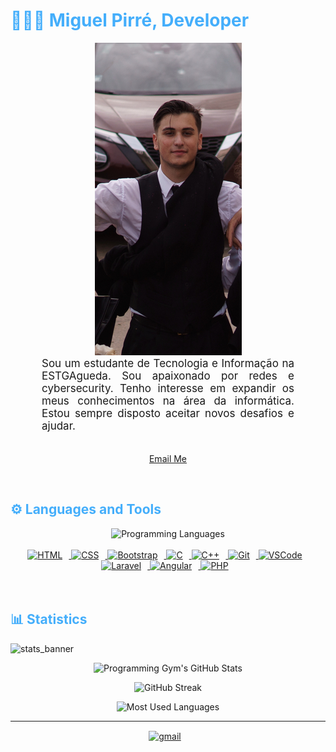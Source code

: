 <h1 style="color: #44AEFB;"> 👨🏻‍💻 Miguel Pirré, 
    Developer</h1>



<div align= "center" >   
<img src = "IMG_8195copia.jpg">
</div>



<p align:"center" style="text-align: justify; margin: 0 50px; font-size: 17px;" >
    Sou um estudante de Tecnologia e Informação na ESTGAgueda. Sou apaixonado por redes e cybersecurity. Tenho interesse em expandir os meus conhecimentos na área da informática. Estou sempre disposto aceitar novos desafios e ajudar.
<br>
<br>
<div align="center">

[Email Me](mailto:pirreworks@gmail.com)
</div>
</p>    
<br>
<!-- Languages and Tools -->

<h2 style="color: #44AEFB">⚙️ Languages and Tools</h2>
<div align="center" style="display:block;">
    <img width="100px" alt="Programming Languages" src="https://user-images.githubusercontent.com/78341798/194531121-47b0119a-ce00-439d-b586-125f86acb098.png"/> 
</div>
<br>   
<!-- Icons Resources -->
<div align="center">
  <a href="https://developer.mozilla.org/en-US/docs/Web/HTML" target="_blank" rel="noreferrer">
    <img alt="HTML" height="50px" style="padding-right:10px;" src="https://cdn.jsdelivr.net/gh/devicons/devicon/icons/html5/html5-original.svg" />
  </a>
  <a href="https://developer.mozilla.org/en-US/docs/Web/CSS" target="_blank" rel="noreferrer">
    <img alt="CSS" height="50px" style="padding-right:10px;" src="https://cdn.jsdelivr.net/gh/devicons/devicon/icons/css3/css3-original.svg" />
  </a>
  <a href="https://getbootstrap.com/" target="_blank" rel="noreferrer">
    <img alt="Bootstrap" height="50px" style="padding-right:10px;" src="https://cdn.jsdelivr.net/gh/devicons/devicon/icons/bootstrap/bootstrap-original.svg" />
  </a>
  <a href="https://www.cprogramming.com/" target="_blank" rel="noreferrer">
    <img alt="C" height="50px" style="padding-right:10px;" src="https://cdn.jsdelivr.net/gh/devicons/devicon/icons/c/c-original.svg" />
  </a>
  <a href="https://www.freeiconspng.com/img/28389" target="_blank" rel="noreferrer">
    <img alt="C++" height="50px" style="padding-right:10px;" src="https://www.freeiconspng.com/uploads/c--logo-icon-0.png" />
  </a>
  <a href="https://git-scm.com/" target="_blank" rel="noreferrer">
    <img alt="Git" height="50px" style="padding-right:10px;" src="https://cdn.jsdelivr.net/gh/devicons/devicon/icons/git/git-original.svg" />
  </a>
  <a href="https://code.visualstudio.com/" target="_blank" rel="noreferrer">
    <img alt="VSCode" height="50px" style="padding-right:10px;" src="https://cdn.jsdelivr.net/gh/devicons/devicon/icons/vscode/vscode-original.svg" />
  </a>
<a href="https://laravel.com/" target="_blank" rel="noreferrer">
  <img alt="Laravel" height="50px" style="padding-right:10px;" src="https://upload.wikimedia.org/wikipedia/commons/9/9a/Laravel.svg" />
</a>
  <a href="https://angular.io/" target="_blank" rel="noreferrer">
    <img alt="Angular" height="50px" style="padding-right:10px;" src="https://cdn.jsdelivr.net/gh/devicons/devicon/icons/angularjs/angularjs-original.svg" />
  </a>
    <a href="https://php.net/" target="_blank" rel="noreferrer">
    <img alt="PHP" height="50px" style="padding-right:10px;" src="https://www.google.com/url?sa=i&url=https%3A%2F%2Fpt.wikipedia.org%2Fwiki%2FPHP&psig=AOvVaw1EqBG_yiwuB32kQ4DPkV3W&ust=1753828013122000&source=images&cd=vfe&opi=89978449&ved=0CBUQjRxqFwoTCJCi4c_M4I4DFQAAAAAdAAAAABAE" />
  </a>  
</div>
<br>
<br>
<!-- Statistics -->

<h2 style="color: #44AEFB">📊 Statistics</h2>

![stats_banner](https://user-images.githubusercontent.com/78341798/194534778-d662496c-ae00-4e8d-ae9b-b90912054e7f.gif)

<!-- Begin Stats Cards -->
<!-- Resources:  -->
<!-- Change the value after ?username= to your GitHub username. -->
<div class="stats" align="center">

![Programming Gym's GitHub Stats](https://github-readme-stats.vercel.app/api?username=MPirre&hide=stars&count_private=true&show_icons=true&theme=algolia&border_radius=20)

![GitHub Streak](https://streak-stats.demolab.com?user=MPirre&count_private=true&theme=algolia&border_radius=20)

![Most Used Languages](https://github-readme-stats.vercel.app/api/top-langs/?username=MPirre&layout=compact&show_icons=true&theme=algolia&border_radius=20)
</div>
<!--  End Stats Cards -->

---
<!-- Begin Footer -->
<!-- Icons Resources -->
<div class="footer" align="center" style="margin:15px;">
    <a href="mailto:pirreworks@gmail.com" target="_blank">
        <img style="margin:0 10px 10px 0;" src="https://user-images.githubusercontent.com/78341798/194531383-ddb2b774-5bb9-491c-b601-4a4a7d9792fb.svg" alt="gmail" width="40px"/>
    </a>
</div>
<!-- End Footer -->
